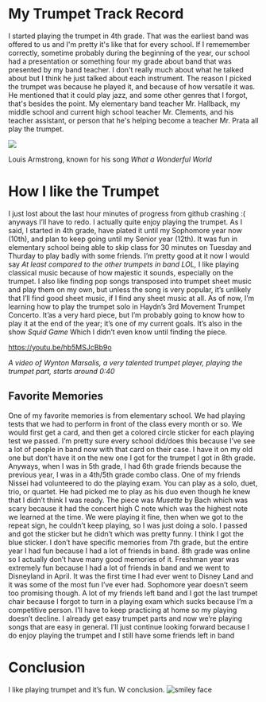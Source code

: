 # My Trumpet Track Record
I started playing the trumpet in 4th grade. That was the earliest band was offered to us and I'm pretty it's like that for every school. If I rememember correctly, sometime probably during the beginning of the year, our school had a presentation or something four my grade about band that was presented by my band teacher. I don't really much about what he talked about but I think he just talked about each instrument. The reason I picked the trumpet was because he played it, and because of how versatile it was. He mentioned that it could play jazz, and some other genres that I forgot, that's besides the point. My elementary band teacher Mr. Hallback, my middle school and current high school teacher Mr. Clements, and his teacher assistant, or person that he's helping become a teacher Mr. Prata all play the trumpet. 

![](https://images.rawpixel.com/image_400/cHJpdmF0ZS9sci9pbWFnZXMvd2Vic2l0ZS8yMDIyLTA1L2ZyamF6el9tdXNpY2lhbl90cnVtcGV0X3RydW1wZXRlci1pbWFnZS1rejJkem1ldS5qcGc.jpg)

Louis Armstrong, known for his song <em>What a Wonderful World </em>
# How I like the Trumpet
I just lost about the last hour minutes of progress from github crashing :( anyways I’ll have to redo. I actually quite enjoy playing the trumpet. As I said, I started in 4th grade, have plated it until my Sophomore year now (10th), and plan to keep going until my Senior year (12th). It was fun in elementary school being able to skip class for 30 minutes on Tuesday and Thurday to play badly with some friends. I’m pretty good at it now I would say <em> At least compared to the other trumpets in band LOL, </em> I like playing classical music because of how majestic it sounds, especially on the trumpet. I also like finding pop songs transposed into trumpet sheet music and play them on my own, but unless the song is very popular, it’s unlikely that I’ll find good sheet music, if I find any sheet music at all. As of now, I’m learning how to play the trumpet solo in Haydn’s 3rd Movement Trumpet Concerto. It’as a very hard piece, but I’m probably going to know how to play it at the end of the year; it’s one of my current goals. It’s also in the show <em> Squid Game </em> Which I didn’t even know until finding the piece.

<a>https://youtu.be/hb5MSJcBb9o</a>

<em> A video of Wynton Marsalis, a very talented trumpet player, playing the trumpet part, starts around 0:40 </em>

## Favorite Memories
One of my favorite memories is from elementary school. We had playing tests that we had to perform in front of the class every month or so. We would first get a card, and then get a colored circle sticker for each playing test we passed. I’m pretty sure every school did/does this because I’ve see a lot of people in band now with that card on their case. I have it on my old one but don’t have it on the new one I got for the trumpet I got in 8th grade. Anyways, when I was in 5th grade, I had 6th grade friends because the previous year, I was in a 4th/5th grade combo class. One of my friends Nissei had volunteered to do the playing exam. You can play as a solo, duet, trio, or quartet. He had picked me to play as his duo even though he knew that I didn’t think I was ready. The piece was <em> Musette </em> by Bach which was scary because it had the concert high C note which was the highest note we learned at the time. We were playing it fine, then when we got to the repeat sign, he couldn’t keep playing, so I was just doing a solo. I passed and got the sticker but he didn’t which was pretty funny. I think I got the blue sticker. I don’t have specific memories from 7th grade, but the entire year I had fun because I had a lot of friends in band. 8th grade was online so I actually don’t have many good memories of it. Freshman year was extremely fun because I had a lot of friends in band and we went to Disneyland in April. It was the first time I had ever went to Disney Land and it was some of the most fun I’ve ever had. Sophomore year doesn’t seem too promising though. A lot of my friends left band and I got the last trumpet chair because I forgot to turn in a playing exam which sucks because I’m a competitive person. I’ll have to keep practicing at home so my playing doesn’t decline. I already get easy trumpet parts and now we’re playing songs that are easy in general. I’ll just continue looking forward because I do enjoy playing the trumpet and I still have some friends left in band

# Conclusion
I like playing trumpet and it’s fun. W conclusion.
![smiley face](https://user-images.githubusercontent.com/114511768/192847653-38f59926-ce24-4af6-8ec7-e9caf360ffba.png)
